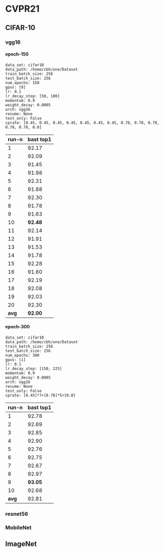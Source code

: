 # CVPR21

## CIFAR-10

### vgg16

#### epoch-150

```
data_set: cifar10
data_path: /home/cbh/one/Dataset
train_batch_size: 256
test_batch_size: 256
num_epochs: 150
gpus: [0]
lr: 0.1
lr_decay_step: [50, 100]
momentum: 0.9
weight_decay: 0.0005
arch: vgg16
resume: None
test_only: False
cprate: [0.45, 0.45, 0.45, 0.45, 0.45, 0.45, 0.45, 0.78, 0.78, 0.78, 0.78, 0.78, 0.0]
```

| run-n   | bast top1 |
| ------- | --------- |
| 1       | 92.17     |
| 2       | 92.09     |
| 3       | 91.45     |
| 4       | 91.98     |
| 5       | 92.31     |
| 6       | 91.88     |
| 7       | 92.30     |
| 8       | 91.78     |
| 9       | 91.63     |
| 10      | **92.48** |
| 11      | 92.14     |
| 12      | 91.91     |
| 13      | 91.53     |
| 14      | 91.78     |
| 15      | 92.28     |
| 16      | 91.60     |
| 17      | 92.19     |
| 18      | 92.08     |
| 19      | 92.03     |
| 20      | 92.30     |
| **avg** | **92.00** |



#### epoch-300

```
data_set: cifar10
data_path: /home/cbh/one/Dataset
train_batch_size: 256
test_batch_size: 256
num_epochs: 300
gpus: [1]
lr: 0.1
lr_decay_step: [150, 225]
momentum: 0.9
weight_decay: 0.0005
arch: vgg16
resume: None
test_only: False
cprate: [0.45]*7+[0.78]*5+[0.0]
```



| run-n   | bast top1 |
| ------- | --------- |
| 1       | 92.78     |
| 2       | 92.69     |
| 3       | 92.85     |
| 4       | 92.90     |
| 5       | 92.76     |
| 6       | 92.75     |
| 7       | 92.67     |
| 8       | 92.97     |
| 9       | **93.05** |
| 10      | 92.68     |
| **avg** | 92.81     |



### resnet56



### MobileNet



## ImageNet

